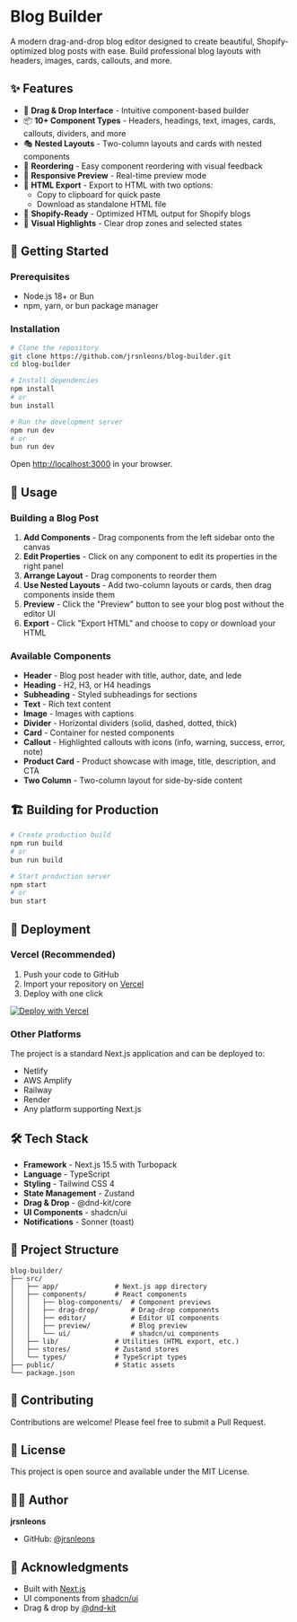 # Blog Builder

A modern drag-and-drop blog editor designed to create beautiful, Shopify-optimized blog posts with ease. Build professional blog layouts with headers, images, cards, callouts, and more.

## ✨ Features

-   🎨 **Drag & Drop Interface** - Intuitive component-based builder
-   📦 **10+ Component Types** - Headers, headings, text, images, cards, callouts, dividers, and more
-   🎭 **Nested Layouts** - Two-column layouts and cards with nested components
-   🔄 **Reordering** - Easy component reordering with visual feedback
-   📱 **Responsive Preview** - Real-time preview mode
-   💾 **HTML Export** - Export to HTML with two options:
    -   Copy to clipboard for quick paste
    -   Download as standalone HTML file
-   🎯 **Shopify-Ready** - Optimized HTML output for Shopify blogs
-   🌈 **Visual Highlights** - Clear drop zones and selected states

## 🚀 Getting Started

### Prerequisites

-   Node.js 18+ or Bun
-   npm, yarn, or bun package manager

### Installation

```bash
# Clone the repository
git clone https://github.com/jrsnleons/blog-builder.git
cd blog-builder

# Install dependencies
npm install
# or
bun install

# Run the development server
npm run dev
# or
bun run dev
```

Open [http://localhost:3000](http://localhost:3000) in your browser.

## 📖 Usage

### Building a Blog Post

1. **Add Components** - Drag components from the left sidebar onto the canvas
2. **Edit Properties** - Click on any component to edit its properties in the right panel
3. **Arrange Layout** - Drag components to reorder them
4. **Use Nested Layouts** - Add two-column layouts or cards, then drag components inside them
5. **Preview** - Click the "Preview" button to see your blog post without the editor UI
6. **Export** - Click "Export HTML" and choose to copy or download your HTML

### Available Components

-   **Header** - Blog post header with title, author, date, and lede
-   **Heading** - H2, H3, or H4 headings
-   **Subheading** - Styled subheadings for sections
-   **Text** - Rich text content
-   **Image** - Images with captions
-   **Divider** - Horizontal dividers (solid, dashed, dotted, thick)
-   **Card** - Container for nested components
-   **Callout** - Highlighted callouts with icons (info, warning, success, error, note)
-   **Product Card** - Product showcase with image, title, description, and CTA
-   **Two Column** - Two-column layout for side-by-side content

## 🏗️ Building for Production

```bash
# Create production build
npm run build
# or
bun run build

# Start production server
npm start
# or
bun start
```

## 🚢 Deployment

### Vercel (Recommended)

1. Push your code to GitHub
2. Import your repository on [Vercel](https://vercel.com)
3. Deploy with one click

[![Deploy with Vercel](https://vercel.com/button)](https://vercel.com/new/clone?repository-url=https://github.com/jrsnleons/blog-builder)

### Other Platforms

The project is a standard Next.js application and can be deployed to:

-   Netlify
-   AWS Amplify
-   Railway
-   Render
-   Any platform supporting Next.js

## 🛠️ Tech Stack

-   **Framework** - Next.js 15.5 with Turbopack
-   **Language** - TypeScript
-   **Styling** - Tailwind CSS 4
-   **State Management** - Zustand
-   **Drag & Drop** - @dnd-kit/core
-   **UI Components** - shadcn/ui
-   **Notifications** - Sonner (toast)

## 📁 Project Structure

```
blog-builder/
├── src/
│   ├── app/              # Next.js app directory
│   ├── components/       # React components
│   │   ├── blog-components/  # Component previews
│   │   ├── drag-drop/        # Drag-drop components
│   │   ├── editor/           # Editor UI components
│   │   ├── preview/          # Blog preview
│   │   └── ui/               # shadcn/ui components
│   ├── lib/              # Utilities (HTML export, etc.)
│   ├── stores/           # Zustand stores
│   └── types/            # TypeScript types
├── public/               # Static assets
└── package.json
```

## 🤝 Contributing

Contributions are welcome! Please feel free to submit a Pull Request.

## 📄 License

This project is open source and available under the MIT License.

## 👨‍💻 Author

**jrsnleons**

-   GitHub: [@jrsnleons](https://github.com/jrsnleons)

## 🙏 Acknowledgments

-   Built with [Next.js](https://nextjs.org/)
-   UI components from [shadcn/ui](https://ui.shadcn.com/)
-   Drag & drop by [@dnd-kit](https://dndkit.com/)

